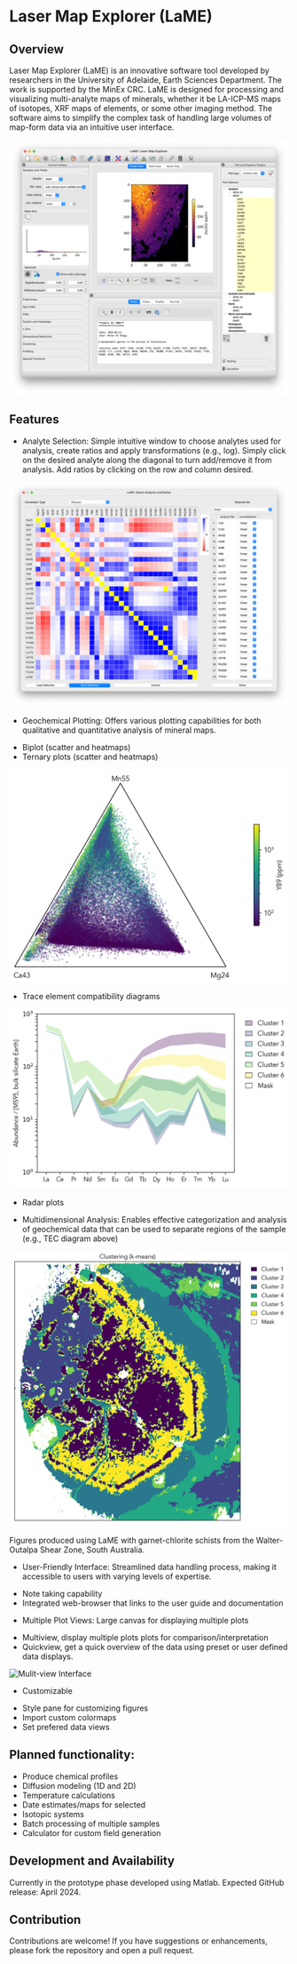 
# Laser Map Explorer (LaME)

## Overview

Laser Map Explorer (LaME) is an innovative software tool developed by researchers in the University of Adelaide, Earth Sciences Department.  The work is supported by the MinEx CRC.  LaME is designed for processing and visualizing multi-analyte maps of minerals, whether it be LA-ICP-MS maps of isotopes, XRF maps of elements, or some other imaging method. The software aims to simplify the complex task of handling large volumes of map-form data via an intuitive user interface.

![Laser Map Explorer](images/LaME_interface.png)

## Features

* Analyte Selection: Simple intuitive window to choose analytes used for analysis, create ratios and apply transformations (e.g., log).  Simply click on the desired analyte along the diagonal to turn add/remove it from analysis.  Add ratios by clicking on the row and column desired.

![Analyte Selection Window](docs/source/_static/screenshots/LaME_Analyte_Selector.png)


* Geochemical Plotting: Offers various plotting capabilities for both qualitative and quantitative analysis of mineral maps.
- Biplot (scatter and heatmaps)
- Ternary plots (scatter and heatmaps)

![Ternary Plot](images/tr3-06_ternary.png)

- Trace element compatibility diagrams

![Tec Analysis](images/tr3-06_tec.png)

- Radar plots

* Multidimensional Analysis: Enables effective categorization and analysis of geochemical data that can be used to separate regions of the sample (e.g., TEC diagram above)

![Cluster Analysis](images/tr3-06_clusters.png)

Figures produced using LaME with garnet-chlorite schists from the Walter-Outalpa Shear Zone, South Australia.

* User-Friendly Interface: Streamlined data handling process, making it accessible to users with varying levels of expertise.
- Note taking capability
- Integrated web-browser that links to the user guide and documentation

* Multiple Plot Views: Large canvas for displaying multiple plots
- Multiview, display multiple plots plots for comparison/interpretation
- Quickview, get a quick overview of the data using preset or user defined data displays.

![Mulit-view Interface](images/tr3-06_quickview.png)

* Customizable
- Style pane for customizing figures
- Import custom colormaps
- Set prefered data views

## Planned functionality:

* Produce chemical profiles
* Diffusion modeling (1D and 2D)
* Temperature calculations
* Date estimates/maps for selected
* Isotopic systems
* Batch processing of multiple samples
* Calculator for custom field generation

## Development and Availability

Currently in the prototype phase developed using Matlab.
Expected GitHub release: April 2024.


## Contribution

Contributions are welcome! If you have suggestions or enhancements, please fork the repository and open a pull request.


